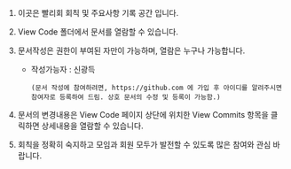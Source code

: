 1. 이곳은 빨리회 회칙 및 주요사항 기록 공간 입니다.

2. View Code 폴더에서 문서를 열람할 수 있습니다.

3. 문서작성은 권한이 부여된 자만이 가능하며, 열람은 누구나 가능합니다. 

	- 작성가능자 : 신광득
	  
          (문서 작성에 참여하려면, https://github.com 에 가입 후 아이디를 알려주시면 참여자로 등록하여 드림. 상호 문서의 수정 및 등록이 가능함.)

4. 문서의 변경내용은 View Code 페이지 상단에 위치한 View Commits 항목을 클릭하면 상세내용을 열람할 수 있습니다.

5. 회칙을 정확히 숙지하고 모임과 회원 모두가 발전할 수 있도록 많은 참여와 관심 바랍니다.
